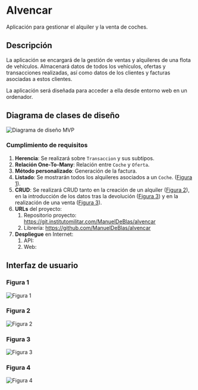# Alvencar

Aplicación para gestionar el alquiler y la venta de coches.

## Descripción

La aplicación se encargará de la gestión de ventas y alquileres de una flota de vehículos. Almacenará datos de todos los vehículos, ofertas y transacciones realizadas, así como datos de los clientes y facturas asociadas a estos clientes.

La aplicación será diseñada para acceder a ella desde entorno web en un ordenador.

## Diagrama de clases de diseño

![Diagrama de diseño MVP](https://git.institutomilitar.com/ManuelDeBlas/alvencar/-/wikis/img/20250221_diagrama_clases_alvencar.png)

### Cumplimiento de requisitos

1. **Herencia**: Se realizará sobre `Transaccion` y sus subtipos.
2. **Relación One-To-Many**: Relación entre `Coche` y `Oferta`.
3. **Método personalizado**: Generación de la factura.
4. **Listado**: Se mostrarán todos los alquileres asociados a un `Coche`. ([Figura 1](#figura-1)).
5. **CRUD**: Se realizará CRUD tanto en la creación de un alquiler ([Figura 2](#figura-2)), en la introducción de los datos tras la devolución ([Figura 3](#figura-3)) y en la realización de una venta ([Figura 3](#figura-3)).
6. **URLs** del proyecto:
   1. Repositorio proyecto: <https://git.institutomilitar.com/ManuelDeBlas/alvencar>
   2. Librería: <https://github.com/ManuelDeBlas/alvencar>
7. **Despliegue** en Internet:
   1. API: 
   2. Web: 

## Interfaz de usuario

### Figura 1

![Figura 1](https://git.institutomilitar.com/ManuelDeBlas/alvencar/-/wikis/img/20250207_interfaz_listado.png)

### Figura 2

![Figura 2](https://git.institutomilitar.com/ManuelDeBlas/alvencar/-/wikis/img/20250702_interfaz_CRUD_alquiler1.png)

### Figura 3

![Figura 3](https://git.institutomilitar.com/ManuelDeBlas/alvencar/-/wikis/img/20250702_interfaz_CRUD_alquiler2.png)

### Figura 4

![Figura 4](https://git.institutomilitar.com/ManuelDeBlas/alvencar/-/wikis/img/20250702_interfaz_CRUD_venta.png)
